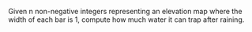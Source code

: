 Given n non-negative integers representing an elevation map where the width of each
bar is 1, compute how much water it can trap after raining.